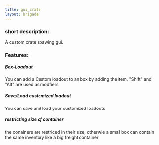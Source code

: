 ```yaml
---
title: gui_crate
layout: brigade
---
```


### short description:
A custom crate spawing gui.

### Features:
##### Box-Loadout
You can add a Custom loadout to an box by adding the item.
"Shift" and "Alt" are used as modfiers
##### Save/Load customized loadout
You can save and load your customized loadouts
##### restricting size of container
the conainers are restriced in their size, otherwie a small box can contain the same inventory like a big freight container
